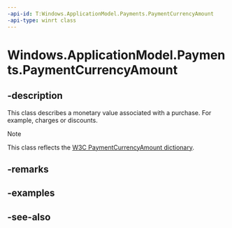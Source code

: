 ```yaml
---
-api-id: T:Windows.ApplicationModel.Payments.PaymentCurrencyAmount
-api-type: winrt class
---
```


<!-- Class syntax.
public class PaymentCurrencyAmount : Windows.ApplicationModel.Payments.IPaymentCurrencyAmount
-->

# Windows.ApplicationModel.Payments.PaymentCurrencyAmount

## -description
This class describes a monetary value associated with a purchase. For example, charges or discounts.

> [!NOTE]
> This class reflects the [W3C PaymentCurrencyAmount dictionary](https://aka.ms/prapi#paymentcurrencyamount-dictionary).

## -remarks

## -examples

## -see-also